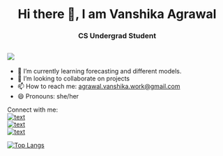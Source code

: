 <h1 align="center">Hi there 👋, I am Vanshika Agrawal</h1>
<h3 align="center">CS Undergrad Student</h3>                            
                                           
## ![](https://komarev.com/ghpvc/?username=your-github-AgrVanshika&color=green)
- 🌱 I’m currently learning forecasting and different models.
- 👯 I’m looking to collaborate on projects
- 📫 How to reach me: agrawal.vanshika.work@gmail.com
- 😄 Pronouns: she/her

Connect with me: <br />
[![text](https://img.shields.io/badge/LinkedIn-0077B5?style=for-the-badge&logo=linkedin&logoColor=white)](https://www.linkedin.com/in/agrawal-vanshika/) <br />
[![text](https://img.shields.io/badge/Instagram-E4405F?style=for-the-badge&logo=instagram&logoColor=white)](https://instagram.com/agr.vanshika07) <br />
[![text](https://img.shields.io/badge/Twitter-1DA1F2?style=for-the-badge&logo=twitter&logoColor=white)](https://twitter.com/agrvanshika07)


[![Top Langs](https://github-readme-stats.vercel.app/api/top-langs/?username=AgrVanshika&layout=compact)](https://github.com/AgrVanshika/github-readme-stats)
<!--
![Vanshika's GitHub stats](https://github-readme-stats.vercel.app/api?username=AgrVanshika&theme=dracula&show_icons=true)

[![Top Langs](https://github-readme-stats.vercel.app/api/top-langs/?username=AgrVanshika&layout=compact)](https://github.com/AgrVanshika/github-readme-stats)
--!>
